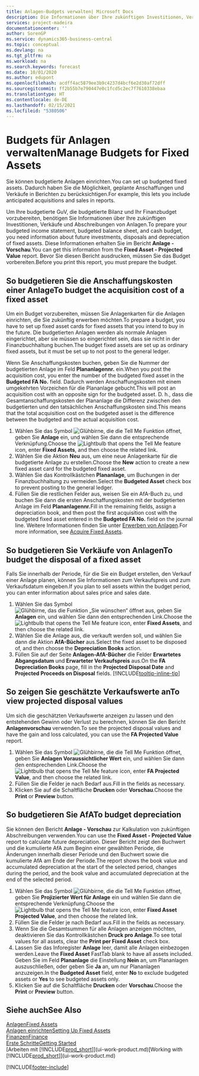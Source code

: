 ```yaml
---
title: Anlagen-Budgets verwalten| Microsoft Docs
description: Die Informationen über Ihre zukünftigen Investitionen, Verkäufe und Abschreibungen von Anlagen, die Ihnen helfen, Budget- und Planungen vorzubereiten.
services: project-madeira
documentationcenter: ''
author: SorenGP
ms.service: dynamics365-business-central
ms.topic: conceptual
ms.devlang: na
ms.tgt_pltfrm: na
ms.workload: na
ms.search.keywords: forecast
ms.date: 10/01/2020
ms.author: edupont
ms.openlocfilehash: acdff4ac5879ee3b9c4237d4bcf6e2d30af72dff
ms.sourcegitcommit: ff2b55b7e790447e0c1fcd5c2ec7f7610338ebaa
ms.translationtype: HT
ms.contentlocale: de-DE
ms.lasthandoff: 02/15/2021
ms.locfileid: "5380506"
---
```

# <a name="manage-budgets-for-fixed-assets"></a><span data-ttu-id="9e7ef-103">Budgets für Anlagen verwalten</span><span class="sxs-lookup"><span data-stu-id="9e7ef-103">Manage Budgets for Fixed Assets</span></span>
<span data-ttu-id="9e7ef-104">Sie können budgetierte Anlagen einrichten.</span><span class="sxs-lookup"><span data-stu-id="9e7ef-104">You can set up budgeted fixed assets.</span></span> <span data-ttu-id="9e7ef-105">Dadurch haben Sie die Möglichkeit, geplante Anschaffungen und Verkäufe in Berichten zu berücksichtigen.</span><span class="sxs-lookup"><span data-stu-id="9e7ef-105">For example, this lets you include anticipated acquisitions and sales in reports.</span></span>  

<span data-ttu-id="9e7ef-106">Um Ihre budgetierte GuV, die budgetierte Bilanz und Ihr Finanzbudget vorzubereiten, benötigen Sie Informationen über Ihre zukünftigen Investitionen, Verkäufe und Abschreibungen von Anlagen.</span><span class="sxs-lookup"><span data-stu-id="9e7ef-106">To prepare your budgeted income statement, budgeted balance sheet, and cash budget, you need information about future investments, disposals and depreciation of fixed assets.</span></span> <span data-ttu-id="9e7ef-107">Diese Informationen erhalten Sie im Bericht **Anlage - Vorschau**.</span><span class="sxs-lookup"><span data-stu-id="9e7ef-107">You can get this information from the **Fixed Asset - Projected Value** report.</span></span> <span data-ttu-id="9e7ef-108">Bevor Sie diesen Bericht ausdrucken, müssen Sie das Budget vorbereiten.</span><span class="sxs-lookup"><span data-stu-id="9e7ef-108">Before you print this report, you must prepare the budget.</span></span>  

## <a name="to-budget-the-acquisition-cost-of-a-fixed-asset"></a><span data-ttu-id="9e7ef-109">So budgetieren Sie die Anschaffungskosten einer Anlage</span><span class="sxs-lookup"><span data-stu-id="9e7ef-109">To budget the acquisition cost of a fixed asset</span></span>
<span data-ttu-id="9e7ef-110">Um ein Budget vorzubereiten, müssen Sie Anlagenkarten für die Anlagen einrichten, die Sie zukünftig erwerben möchten.</span><span class="sxs-lookup"><span data-stu-id="9e7ef-110">To prepare a budget, you have to set up fixed asset cards for fixed assets that you intend to buy in the future.</span></span> <span data-ttu-id="9e7ef-111">Die budgetierten Anlagen werden als normale Anlagen eingerichtet, aber sie müssen so eingerichtet sein, dass sie nicht in der Finanzbuchhaltung buchen.</span><span class="sxs-lookup"><span data-stu-id="9e7ef-111">The budget fixed assets are set up as ordinary fixed assets, but it must be set up to not post to the general ledger.</span></span>

<span data-ttu-id="9e7ef-112">Wenn Sie Anschaffungskosten buchen, geben Sie die Nummer der budgetierten Anlage im Feld **Plananlagennr.** ein.</span><span class="sxs-lookup"><span data-stu-id="9e7ef-112">When you post the acquisition cost, you enter the number of the budgeted fixed asset in the **Budgeted FA No.** field.</span></span> <span data-ttu-id="9e7ef-113">Dadurch werden Anschaffungskosten mit einem umgekehrten Vorzeichen für die Plananlage gebucht.</span><span class="sxs-lookup"><span data-stu-id="9e7ef-113">This will post an acquisition cost with an opposite sign for the budgeted asset.</span></span> <span data-ttu-id="9e7ef-114">D. h., dass die Gesamtanschaffungskosten der Plananlage die Differenz zwischen den budgetierten und den tatsächlichen Anschaffungskosten sind.</span><span class="sxs-lookup"><span data-stu-id="9e7ef-114">This means that the total acquisition cost on the budgeted asset is the difference between the budgeted and the actual acquisition cost.</span></span>

1. <span data-ttu-id="9e7ef-115">Wählen Sie das Symbol ![Glühbirne, die die Tell Me Funktion öffnet](media/ui-search/search_small.png "Was möchten Sie tun?"), geben Sie **Anlage** ein, und wählen Sie dann die entsprechende Verknüpfung.</span><span class="sxs-lookup"><span data-stu-id="9e7ef-115">Choose the ![Lightbulb that opens the Tell Me feature](media/ui-search/search_small.png "Tell me what you want to do") icon, enter **Fixed Assets**, and then choose the related link.</span></span>
2. <span data-ttu-id="9e7ef-116">Wählen Sie die Aktion **Neu** aus, um eine neue Anlagenkarte für die budgetierte Anlage zu erstellen.</span><span class="sxs-lookup"><span data-stu-id="9e7ef-116">Choose the **New** action to create a new fixed asset card for the budgeted fixed asset.</span></span>
3. <span data-ttu-id="9e7ef-117">Wählen Sie das Kontrollkästchen **Plananlage**, um Buchungen in der Finanzbuchhaltung zu vermeiden.</span><span class="sxs-lookup"><span data-stu-id="9e7ef-117">Select the **Budgeted Asset** check box to prevent posting to the general ledger.</span></span>
4. <span data-ttu-id="9e7ef-118">Füllen Sie die restlichen Felder aus, weisen Sie ein AfA-Buch zu, und buchen Sie dann die ersten Anschaffungskosten mit der budgetierten Anlage im Feld **Plananlagennr.**</span><span class="sxs-lookup"><span data-stu-id="9e7ef-118">Fill in the remaining fields, assign a depreciation book, and then post the first acquisition cost with the budgeted fixed asset entered in the **Budgeted FA No.** field on the journal line.</span></span> <span data-ttu-id="9e7ef-119">Weitere Informationen finden Sie unter [Erwerben von Anlagen](fa-how-acquire.md).</span><span class="sxs-lookup"><span data-stu-id="9e7ef-119">For more information, see [Acquire Fixed Assets](fa-how-acquire.md).</span></span>

## <a name="to-budget-the-disposal-of-a-fixed-asset"></a><span data-ttu-id="9e7ef-120">So budgetieren Sie Verkäufe von Anlagen</span><span class="sxs-lookup"><span data-stu-id="9e7ef-120">To budget the disposal of a fixed asset</span></span>
<span data-ttu-id="9e7ef-121">Falls Sie innerhalb der Periode, für die Sie ein Budget erstellen, den Verkauf einer Anlage planen, können Sie Informationen zum Verkaufspreis und zum Verkaufsdatum eingeben.</span><span class="sxs-lookup"><span data-stu-id="9e7ef-121">If you plan to sell assets within the budget period, you can enter information about sales price and sales date.</span></span>

1. <span data-ttu-id="9e7ef-122">Wählen Sie das Symbol ![Glühbirne, das die Funktion „Sie wünschen“ öffnet](media/ui-search/search_small.png "Was möchten Sie tun?") aus, geben Sie **Anlagen** ein, und wählen Sie dann den entsprechenden Link.</span><span class="sxs-lookup"><span data-stu-id="9e7ef-122">Choose the ![Lightbulb that opens the Tell Me feature](media/ui-search/search_small.png "Tell me what you want to do") icon, enter **Fixed Assets**, and then choose the related link.</span></span>
2. <span data-ttu-id="9e7ef-123">Wählen Sie die Anlage aus, die verkauft werden soll, und wählen Sie dann die Aktion **AfA-Bücher** aus.</span><span class="sxs-lookup"><span data-stu-id="9e7ef-123">Select the fixed asset to be disposed of, and then choose the **Depreciation Books** action.</span></span>
3. <span data-ttu-id="9e7ef-124">Füllen Sie auf der Seite **Anlagen-AfA-Bücher** die Felder **Erwartetes Abgangsdatum** und **Erwarteter Verkaufspreis** aus.</span><span class="sxs-lookup"><span data-stu-id="9e7ef-124">On the **FA Depreciation Books** page, fill in the **Projected Disposal Date** and **Projected Proceeds on Disposal** fields.</span></span> [!INCLUDE[tooltip-inline-tip](includes/tooltip-inline-tip_md.md)]

## <a name="to-view-projected-disposal-values"></a><span data-ttu-id="9e7ef-125">So zeigen Sie geschätzte Verkaufswerte an</span><span class="sxs-lookup"><span data-stu-id="9e7ef-125">To view projected disposal values</span></span>
<span data-ttu-id="9e7ef-126">Um sich die geschätzten Verkaufswerte anzeigen zu lassen und den entstehenden Gewinn oder Verlust zu berechnen, können Sie den Bericht **Anlagenvorschau** verwenden.</span><span class="sxs-lookup"><span data-stu-id="9e7ef-126">To see the projected disposal values and have the gain and loss calculated, you can use the **FA Projected Value** report.</span></span>

1. <span data-ttu-id="9e7ef-127">Wählen Sie das Symbol ![Glühbirne, die die Tell Me Funktion öffnet](media/ui-search/search_small.png "Was möchten Sie tun?"), geben Sie **Anlagen Voraussichtlicher Wert** ein, und wählen Sie dann den entsprechenden Link.</span><span class="sxs-lookup"><span data-stu-id="9e7ef-127">Choose the ![Lightbulb that opens the Tell Me feature](media/ui-search/search_small.png "Tell me what you want to do") icon, enter **FA Projected Value**, and then choose the related link.</span></span>
2. <span data-ttu-id="9e7ef-128">Füllen Sie die Felder je nach Bedarf aus.</span><span class="sxs-lookup"><span data-stu-id="9e7ef-128">Fill in the fields as necessary.</span></span>
3. <span data-ttu-id="9e7ef-129">Klicken Sie auf die Schaltfläche **Drucken** oder **Vorschau**.</span><span class="sxs-lookup"><span data-stu-id="9e7ef-129">Choose the **Print** or **Preview** button.</span></span>

## <a name="to-budget-depreciation"></a><span data-ttu-id="9e7ef-130">So budgetieren Sie AfA</span><span class="sxs-lookup"><span data-stu-id="9e7ef-130">To budget depreciation</span></span>
<span data-ttu-id="9e7ef-131">Sie können den Bericht **Anlage - Vorschau** zur Kalkulation von zukünftigen Abschreibungen verwenden.</span><span class="sxs-lookup"><span data-stu-id="9e7ef-131">You can use the **Fixed Asset - Projected Value** report to calculate future depreciation.</span></span> <span data-ttu-id="9e7ef-132">Dieser Bericht zeigt den Buchwert und die kumulierte AfA zum Beginn einer gewählten Periode, die Änderungen innerhalb dieser Periode und den Buchwert sowie die kumulierte AfA am Ende der Periode.</span><span class="sxs-lookup"><span data-stu-id="9e7ef-132">The report shows the book value and accumulated depreciation at the start of the selected period, changes during the period, and the book value and accumulated depreciation at the end of the selected period.</span></span>

1. <span data-ttu-id="9e7ef-133">Wählen Sie das Symbol ![Glühbirne, die die Tell Me Funktion öffnet](media/ui-search/search_small.png "Was möchten Sie tun?"), geben Sie **Projizierter Wert für Anlage** ein und wählen Sie dann die entsprechende Verknüpfung.</span><span class="sxs-lookup"><span data-stu-id="9e7ef-133">Choose the ![Lightbulb that opens the Tell Me feature](media/ui-search/search_small.png "Tell me what you want to do") icon, enter **Fixed Asset Projected Value**, and then choose the related link.</span></span>
2. <span data-ttu-id="9e7ef-134">Füllen Sie die Felder je nach Bedarf aus.</span><span class="sxs-lookup"><span data-stu-id="9e7ef-134">Fill in the fields as necessary.</span></span>
3. <span data-ttu-id="9e7ef-135">Wenn Sie die Gesamtsummen für alle Anlagen anzeigen möchten, deaktivieren Sie das Kontrollkästchen **Druck pro Anlage**.</span><span class="sxs-lookup"><span data-stu-id="9e7ef-135">To see total values for all assets, clear the **Print per Fixed Asset** check box.</span></span>
4. <span data-ttu-id="9e7ef-136">Lassen Sie das Inforegister **Anlage** leer, damit alle Anlagen einbezogen werden.</span><span class="sxs-lookup"><span data-stu-id="9e7ef-136">Leave the **Fixed Asset** FastTab blank to have all assets included.</span></span> <span data-ttu-id="9e7ef-137">Geben Sie im Feld **Plananlage** die Einstellung **Nein** an, um Plananlagen auszuschließen, oder geben Sie **Ja** an, um nur Plananlagen anzuzeigen.</span><span class="sxs-lookup"><span data-stu-id="9e7ef-137">In the **Budgeted Asset** field, enter **No** to exclude budgeted assets or **Yes** to see budgeted assets only.</span></span>
5. <span data-ttu-id="9e7ef-138">Klicken Sie auf die Schaltfläche **Drucken** oder **Vorschau**.</span><span class="sxs-lookup"><span data-stu-id="9e7ef-138">Choose the **Print** or **Preview** button.</span></span>

## <a name="see-also"></a><span data-ttu-id="9e7ef-139">Siehe auch</span><span class="sxs-lookup"><span data-stu-id="9e7ef-139">See Also</span></span>
[<span data-ttu-id="9e7ef-140">Anlagen</span><span class="sxs-lookup"><span data-stu-id="9e7ef-140">Fixed Assets</span></span>](fa-manage.md)  
[<span data-ttu-id="9e7ef-141">Anlagen einrichten</span><span class="sxs-lookup"><span data-stu-id="9e7ef-141">Setting Up Fixed Assets</span></span>](fa-setup.md)  
[<span data-ttu-id="9e7ef-142">Finanzen</span><span class="sxs-lookup"><span data-stu-id="9e7ef-142">Finance</span></span>](finance.md)  
[<span data-ttu-id="9e7ef-143">Erste Schritte</span><span class="sxs-lookup"><span data-stu-id="9e7ef-143">Getting Started</span></span>](product-get-started.md)  
<span data-ttu-id="9e7ef-144">[Arbeiten mit [!INCLUDE[prod_short](includes/prod_short.md)]](ui-work-product.md)</span><span class="sxs-lookup"><span data-stu-id="9e7ef-144">[Working with [!INCLUDE[prod_short](includes/prod_short.md)]](ui-work-product.md)</span></span>


[!INCLUDE[footer-include](includes/footer-banner.md)]